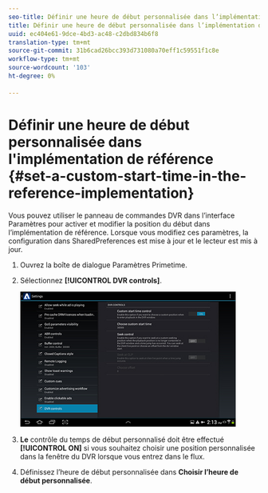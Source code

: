 ```yaml
---
seo-title: Définir une heure de début personnalisée dans l’implémentation de référence
title: Définir une heure de début personnalisée dans l’implémentation de référence
uuid: ec404e61-9dce-4bd3-ac48-c2dbd834b6f8
translation-type: tm+mt
source-git-commit: 31b6cad26bcc393d731080a70eff1c59551f1c8e
workflow-type: tm+mt
source-wordcount: '103'
ht-degree: 0%

---
```



# Définir une heure de début personnalisée dans l&#39;implémentation de référence {#set-a-custom-start-time-in-the-reference-implementation}

Vous pouvez utiliser le panneau de commandes DVR dans l’interface Paramètres pour activer et modifier la position du début dans l’implémentation de référence. Lorsque vous modifiez ces paramètres, la configuration dans SharedPreferences est mise à jour et le lecteur est mis à jour.

1. Ouvrez la boîte de dialogue Paramètres Primetime.
1. Sélectionnez **[!UICONTROL DVR controls]**.

   <!--<a id="fig_5C7A4E8F0390404F97E667364DB8B0A6"></a>-->

   ![](assets/dvr-configuration.jpg)

1. **Le** contrôle du temps de début personnalisé doit être effectué  **[!UICONTROL ON]** si vous souhaitez choisir une position personnalisée dans la fenêtre du DVR lorsque vous entrez dans le flux.
1. Définissez l’heure de début personnalisée dans **Choisir l’heure de début personnalisée**.
